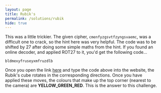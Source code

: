 ```yaml
---
layout: page
title: Rubik's
permalink: /solutions/rubik
hide: true
---
```


This was a little trickier. The given cipher, `cmenfyzgsvtfzyngsvaemc`, was a
difficult one to crack, so the hint here was very helpful. The code was to be
shifted by 27 after doing some simple maths from the hint. If you found an
online decoder, and applied ROT27 to it, you'd get the following code...

`bldmexyfruseyxmfruzdlb`

Once you open the link [here](https://ruwix.com/online-puzzle-simulators/ "I Might Help You")
and type the code above into the website, the Rubik's cube rotates in the
corresponding directions. Once you have applied these moves, the colours that
make up the top corner (nearest to the camera) are **YELLOW_GREEN_RED**. This
is the answer to this challenge.